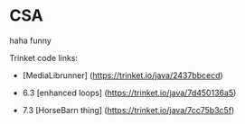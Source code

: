 # CSA
haha funny

Trinket code links:

* [MediaLibrunner] (https://trinket.io/java/2437bbcecd)
  
* 6.3 [enhanced loops] (https://trinket.io/java/7d450136a5)

* 7.3 [HorseBarn thing] (https://trinket.io/java/7cc75b3c5f)
